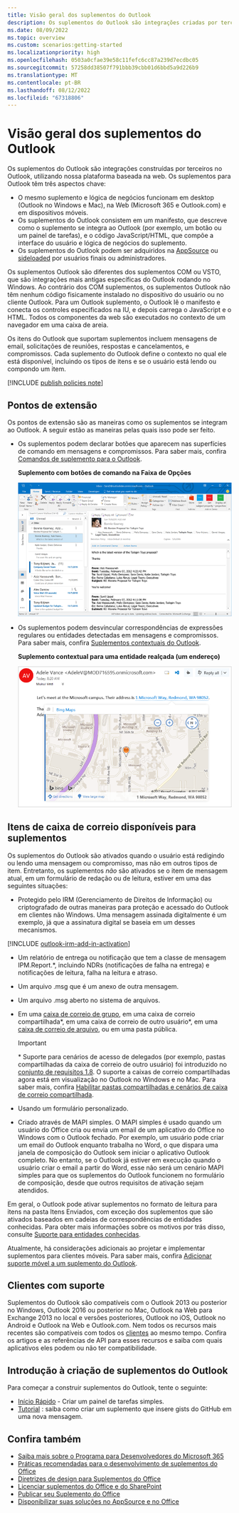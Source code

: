 ```yaml
---
title: Visão geral dos suplementos do Outlook
description: Os suplementos do Outlook são integrações criadas por terceiros para o Outlook usando nossa plataforma baseada na Web.
ms.date: 08/09/2022
ms.topic: overview
ms.custom: scenarios:getting-started
ms.localizationpriority: high
ms.openlocfilehash: 0503a0cfae39e58c11fefc6cc87a239d7ecdbc05
ms.sourcegitcommit: 57258dd38507f791bbb39cbb01d6bbd5a9d226b9
ms.translationtype: MT
ms.contentlocale: pt-BR
ms.lasthandoff: 08/12/2022
ms.locfileid: "67318806"
---
```

# <a name="outlook-add-ins-overview"></a>Visão geral dos suplementos do Outlook

Os suplementos do Outlook são integrações construídas por terceiros no Outlook, utilizando nossa plataforma baseada na web. Os suplementos para Outlook têm três aspectos chave:

- O mesmo suplemento e lógica de negócios funcionam em desktop (Outlook no Windows e Mac), na Web (Microsoft 365 e Outlook.com) e em dispositivos móveis.
- Os suplementos do Outlook consistem em um manifesto, que descreve como o suplemento se integra ao Outlook (por exemplo, um botão ou um painel de tarefas), e o código JavaScript/HTML, que compõe a interface do usuário e lógica de negócios do suplemento.
- Os suplementos do Outlook podem ser adquiridos na [AppSource](https://appsource.microsoft.com) ou [sideloaded](sideload-outlook-add-ins-for-testing.md) por usuários finais ou administradores.

Os suplementos Outlook são diferentes dos suplementos COM ou VSTO, que são integrações mais antigas específicas do Outlook rodando no Windows. Ao contrário dos COM suplementos, os suplementos Outlook não têm nenhum código fisicamente instalado no dispositivo do usuário ou no cliente Outlook. Para um Outlook suplemento, o Outlook lê o manifesto e conecta os controles especificados na IU, e depois carrega o JavaScript e o HTML. Todos os componentes da web são executados no contexto de um navegador em uma caixa de areia.

Os itens do Outlook que suportam suplementos incluem mensagens de email, solicitações de reuniões, respostas e cancelamentos, e compromissos. Cada suplemento do Outlook define o contexto no qual ele está disponível, incluindo os tipos de itens e se o usuário está lendo ou compondo um item.

[!INCLUDE [publish policies note](../includes/note-publish-policies.md)]

## <a name="extension-points"></a>Pontos de extensão

Os pontos de extensão são as maneiras como os suplementos se integram ao Outlook. A seguir estão as maneiras pelas quais isso pode ser feito.

- Os suplementos podem declarar botões que aparecem nas superfícies de comando em mensagens e compromissos. Para saber mais, confira [Comandos de suplemento para o Outlook](add-in-commands-for-outlook.md).

    **Suplemento com botões de comando na Faixa de Opções**

    ![Comando de função de suplemento.](../images/uiless-command-shape.png)

- Os suplementos podem desvincular correspondências de expressões regulares ou entidades detectadas em mensagens e compromissos. Para saber mais, confira [Suplementos contextuais do Outlook](contextual-outlook-add-ins.md).

    **Suplemento contextual para uma entidade realçada (um endereço)**

    ![Mostra um aplicativo contextual em um cartão.](../images/outlook-detected-entity-card.png)

## <a name="mailbox-items-available-to-add-ins"></a>Itens de caixa de correio disponíveis para suplementos

Os suplementos do Outlook são ativados quando o usuário está redigindo ou lendo uma mensagem ou compromisso, mas não em outros tipos de item. Entretanto, os suplementos *não* são ativados se o item de mensagem atual, em um formulário de redação ou de leitura, estiver em uma das seguintes situações:

- Protegido pelo IRM (Gerenciamento de Direitos de Informação) ou criptografado de outras maneiras para proteção e acessado do Outlook em clientes não Windows. Uma mensagem assinada digitalmente é um exemplo, já que a assinatura digital se baseia em um desses mecanismos.

[!INCLUDE [outlook-irm-add-in-activation](../includes/outlook-irm-add-in-activation.md)]

- Um relatório de entrega ou notificação que tem a classe de mensagem IPM.Report.*, incluindo NDRs (notificações de falha na entrega) e notificações de leitura, falha na leitura e atraso.

- Um arquivo .msg que é um anexo de outra mensagem.

- Um arquivo .msg aberto no sistema de arquivos.

- Em uma [caixa de correio de grupo](/microsoft-365/admin/create-groups/compare-groups?view=o365-worldwide&preserve-view=true#shared-mailboxes), em uma caixa de correio compartilhada\*, em uma caixa de correio de outro usuário\*, em uma [caixa de correio de arquivo](/office365/servicedescriptions/exchange-online-archiving-service-description/archive-features#archive-mailbox), ou em uma pasta pública.

  > [!IMPORTANT]
  > \* Suporte para cenários de acesso de delegados (por exemplo, pastas compartilhadas da caixa de correio de outro usuário) foi introduzido no [conjunto de requisitos 1.8](/javascript/api/requirement-sets/outlook/requirement-set-1.8/outlook-requirement-set-1.8). O suporte a caixas de correio compartilhadas agora está em visualização no Outlook no Windows e no Mac. Para saber mais, confira [Habilitar pastas compartilhadas e cenários de caixa de correio compartilhada](delegate-access.md).

- Usando um formulário personalizado.

- Criado através de MAPI simples. O MAPI simples é usado quando um usuário do Office cria ou envia um email de um aplicativo do Office no Windows com o Outlook fechado. Por exemplo, um usuário pode criar um email do Outlook enquanto trabalha no Word, o que dispara uma janela de composição do Outlook sem iniciar o aplicativo Outlook completo. No entanto, se o Outlook já estiver em execução quando o usuário criar o email a partir do Word, esse não será um cenário MAPI simples para que os suplementos do Outlook funcionem no formulário de composição, desde que outros requisitos de ativação sejam atendidos.

Em geral, o Outlook pode ativar suplementos no formato de leitura para itens na pasta Itens Enviados, com exceção dos suplementos que são ativados baseados em cadeias de correspondências de entidades conhecidas. Para obter mais informações sobre os motivos por trás disso, consulte [Suporte para entidades conhecidas](match-strings-in-an-item-as-well-known-entities.md#support-for-well-known-entities).

Atualmente, há considerações adicionais ao projetar e implementar suplementos para clientes móveis. Para saber mais, confira [Adicionar suporte móvel a um suplemento do Outlook](add-mobile-support.md#compose-mode-and-appointments).

## <a name="supported-clients"></a>Clientes com suporte

Suplementos do Outlook são compatíveis com o Outlook 2013 ou posterior no Windows, Outlook 2016 ou posterior no Mac, Outlook na Web para Exchange 2013 no local e versões posteriores, Outlook no iOS, Outlook no Android e Outlook na Web e Outlook.com. Nem todos os recursos mais recentes são compatíveis com todos os [clientes](/javascript/api/requirement-sets/outlook/outlook-api-requirement-sets#requirement-sets-supported-by-exchange-servers-and-outlook-clients) ao mesmo tempo. Confira os artigos e as referências de API para esses recursos e saiba com quais aplicativos eles podem ou não ter compatibilidade.

## <a name="get-started-building-outlook-add-ins"></a>Introdução à criação de suplementos do Outlook

Para começar a construir suplementos do Outlook, tente o seguinte:

- [Início Rápido](../quickstarts/outlook-quickstart.md) - Criar um painel de tarefas simples.
- [Tutorial](../tutorials/outlook-tutorial.md) : saiba como criar um suplemento que insere gists do GitHub em uma nova mensagem.

## <a name="see-also"></a>Confira também

- [Saiba mais sobre o Programa para Desenvolvedores do Microsoft 365](https://developer.microsoft.com/microsoft-365/dev-program)
- [Práticas recomendadas para o desenvolvimento de suplementos do Office](../concepts/add-in-development-best-practices.md)
- [Diretrizes de design para Suplementos do Office](../design/add-in-design.md)
- [Licenciar suplementos do Office e do SharePoint](/office/dev/store/license-your-add-ins)
- [Publicar seu Suplemento do Office](../publish/publish.md)
- [Disponibilizar suas soluções no AppSource e no Office](/office/dev/store/submit-to-the-office-store)
